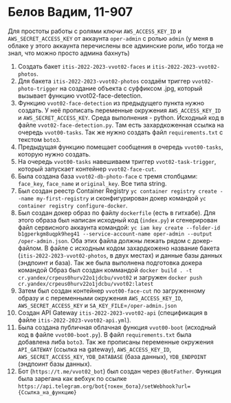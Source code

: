 # Белов Вадим, 11-907

Для простоты работы с ролями ключи ```AWS_ACCESS_KEY_ID``` и ```AWS_SECRET_ACCESS_KEY``` от аккаунта ```oper-admin``` с ролью ```admin``` (у меня в облаке у этого аккаунта перечислены все админские роли, ибо тогда не знал, что можно просто админа бахнуть)

1. Создать бакет ```itis-2022-2023-vvot02-faces``` и ```itis-2022-2023-vvot02-photos```.
2. Для бакета ```itis-2022-2023-vvot02-photos``` создаём триггер ```vvot02-photo-trigger``` на создание объекта с суффиксом .jpg, который вызывает функцию vvot02-face-detection.
3. Функцию ```vvot02-face-detection``` из предыдущего пункта нужно создать. У неё прописать переменные окружения ```AWS_ACCESS_KEY_ID``` и ```AWS_SECRET_ACCESS_KEY```. Cреда выполнения - python. Исходный код в файле ```vvot02-face-detection.py```. Там есть захардкоженная ссылка на очередь ```vvot00-tasks```. Так же нужно создать файл ```requirements.txt``` с текстом ```boto3```.
4. Предыдущая функцию помещает сообщения в очередь ```vvot00-tasks```, которую нужно создать.
5. На очередь ```vvot00-tasks``` навешиваем триггер ```vvot02-task-trigger```, который запускает контейнер ```vvot02-face-cut```.
6. Была создана база ```vvot02-db-photo-face``` с тремя столбцами: ```face_key```, ```face_name``` и ```original_key```. Все типа string.
7. Был создан реестр Container Registry ```yc container registry create --name my-first-registry``` и сконфигурирован докер командой ```yc container registry configure-docker```.
8. Был создан докер образ по файлу ```dockerfile``` (есть в гитхабе). Для этого образа был написан исходный код (```index.py```) и сгенерирован файл сервисного аккаунта командой: 
```yc iam key create --folder-id b1gperkgm8uqpk9heg41 --service-account-name oper-admin --output /oper-admin.json```. Оба этих файла должны лежать рядом с докер-файлом. В файле с исходным кодом захардкожено название бакета (```itis-2022-2023-vvot02-photos```, в двух местах) и данные базы данных (эндпоинт и база). Так же была выполнена подготовка докера командой  Образ был создан коммандой ```docker build . -t cr.yandex/crpeus0hurv22o1jdcbu/vvot02``` и загружен ```docker push cr.yandex/crpeus0hurv22o1jdcbu/vvot02:latest```
9. Затем был создан контейнер ```vvot00-face-cut``` по загруженному образу и с переменными окружения ```AWS_ACCESS_KEY_ID```, ```AWS_SECRET_ACCESS_KEY``` и ```SA_KEY_FILE```=```/oper-admin.json```
10. Создан API Gateway ```itis-2022-2023-vvot02-api``` (спецификация в файле ```itis-2022-2023-vvot02-api.yml```).
11. Была создана публичная облачная функция ```vvot00-boot``` (исходный код в файле ```vvot00-boot.py```). В файл ```requirements.txt``` была добавлена либа ```boto3```. Так же прописаны переменные окружения ```API_GATEWAY``` (ссылка на gateway),
```AWS_ACCESS_KEY_ID```, ```AWS_SECRET_ACCESS_KEY```, ```YDB_DATABASE``` (база данных), ```YDB_ENDPOINT``` (эндпоинт базы данных).
12. Бот (```https://t.me/vvot02_bot```) был создан через ```@BotFather```. Функция была зарегана как вебхук по ссылке ```https://api.telegram.org/bot{токен_бота}/setWebhook?url={Ссылка_на_функцию}```